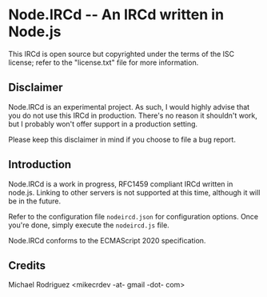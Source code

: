 Node.IRCd -- An IRCd written in Node.js
=======================================

This IRCd is open source but copyrighted under the terms of the ISC license;
refer to the "license.txt" file for more information.

Disclaimer
----------

Node.IRCd is an experimental project. As such, I would highly advise that you
do not use this IRCd in production. There's no reason it shouldn't work, but I
probably won't offer support in a production setting.

Please keep this disclaimer in mind if you choose to file a bug report.

Introduction
------------

Node.IRCd is a work in progress, RFC1459 compliant IRCd written in node.js.
Linking to other servers is not supported at this time, although it will be in
the future.

Refer to the configuration file `nodeircd.json` for configuration options. Once
you're done, simply execute the `nodeircd.js` file.

Node.IRCd conforms to the ECMAScript 2020 specification.

Credits
-------

Michael Rodriguez <mikecrdev -at- gmail -dot- com>